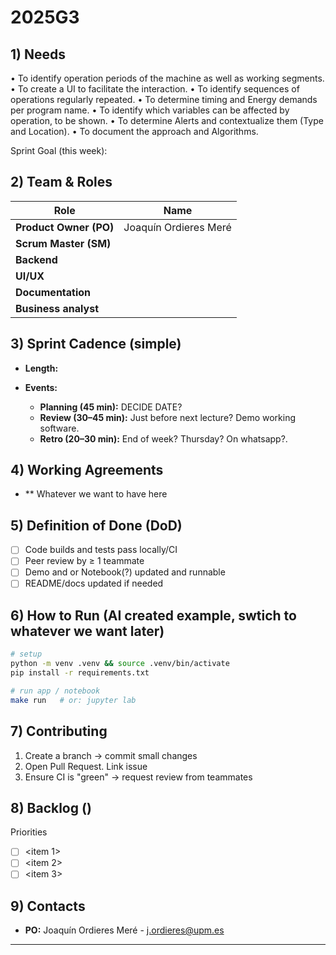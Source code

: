 # 2025G3

## 1) Needs

•	To identify operation periods of the machine as well as working segments.
•	To create a UI to facilitate the interaction.
•	To identify sequences of operations regularly repeated.
•	To determine timing and Energy demands per program name.
•	To identify which variables can be affected by operation, to be shown.
•	To determine Alerts and contextualize them (Type and Location).
•	To document the approach and Algorithms.

Sprint Goal (this week):

## 2) Team & Roles

| Role                   | Name                  | 
| ---------------------- | -------               | 
| **Product Owner (PO)** | Joaquín Ordieres Meré | 
| **Scrum Master (SM)**  |                       | 
| **Backend**            |                       | 
| **UI/UX**              |                       | 
| **Documentation**      |                       | 
| **Business analyst**   |                       | 


## 3) Sprint Cadence (simple)

* **Length:**  
* **Events:**

  * **Planning (45 min):** DECIDE DATE?
  * **Review (30–45 min):** Just before next lecture? Demo working software.
  * **Retro (20–30 min):** End of week? Thursday? On whatsapp?.

## 4) Working Agreements

* ** Whatever we want to have here

## 5) Definition of Done (DoD)

* [ ] Code builds and tests pass locally/CI
* [ ] Peer review by ≥ 1 teammate
* [ ] Demo and or Notebook(?) updated and runnable
* [ ] README/docs updated if needed

## 6) How to Run (AI created example, swtich to whatever we want later)

```bash
# setup
python -m venv .venv && source .venv/bin/activate
pip install -r requirements.txt

# run app / notebook
make run   # or: jupyter lab
```

## 7) Contributing

1. Create a branch → commit small changes
2. Open Pull Request. Link issue
3. Ensure CI is "green" → request review from teammates

## 8) Backlog ()

Priorities
  * [ ] <item 1>
  * [ ] <item 2>
  * [ ] <item 3>

## 9) Contacts

* **PO:** Joaquín Ordieres Meré - j.ordieres@upm.es
---

